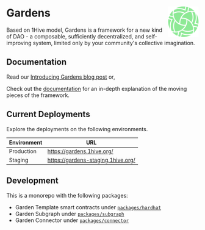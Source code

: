 # Gardens <a href="https://gardens.1hive.org/"><img align="right" src=".github/assets/gardens.svg" height="80px" /></a>

Based on 1Hive model, Gardens is a framework for a new kind of DAO - a composable, sufficiently decentralized, and self-improving system, limited only by your community's collective imagination.

## Documentation

Read our [Introducing Gardens blog post](https://gardens.substack.com/p/introducing-gardens) or,

Check out the [documentation](https://1hive.gitbook.io/gardens/) for an in-depth explanation of the moving pieces of the framework.

## Current Deployments

Explore the deployments on the following environments.

| Environment | URL |
| ------------- | ------------- |
| Production | https://gardens.1hive.org/ |
| Staging | https://gardens-staging.1hive.org/ |

## Development

This is a monorepo with the following packages:

- Garden Template smart contracts under [`packages/hardhat`](https://github.com/1Hive/gardens/tree/master/packages/hardhat)
- Garden Subgraph under [`packages/subgraph`](https://github.com/1Hive/gardens/tree/master/packages/subgraph)
- Garden Connector under [`packages/connector`](https://github.com/1Hive/gardens/tree/master/packages/connector)
